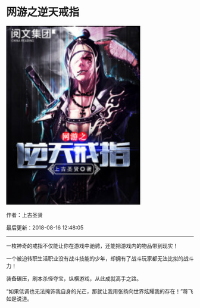 # 网游之逆天戒指

![封面](./介绍.assets/封面.svg)

作者：上古圣贤

最后更新：2018-08-16 12:48:05

------

一枚神奇的戒指不仅能让你在游戏中驰骋，还能把游戏内的物品带到现实！

一个被迫转职生活职业没有战斗技能的少年，却拥有了战斗玩家都无法比拟的战斗力！

装备碾压，刷本杀怪夺宝，纵横游戏，从此成就高手之路。

“如果低调也无法掩饰我自身的光芒，那就让我用张扬向世界炫耀我的存在！”蒋飞如是说道。
